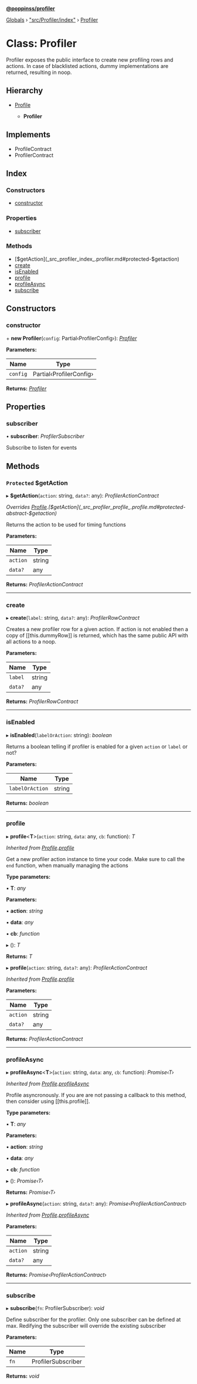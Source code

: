 **[@poppinss/profiler](../README.md)**

[Globals](../README.md) › ["src/Profiler/index"](../modules/_src_profiler_index_.md) › [Profiler](_src_profiler_index_.profiler.md)

# Class: Profiler

Profiler exposes the public interface to create new profiling
rows and actions. In case of blacklisted actions, dummy
implementations are returned, resulting in noop.

## Hierarchy

* [Profile](_src_profiler_profile_.profile.md)

  * **Profiler**

## Implements

* ProfileContract
* ProfilerContract

## Index

### Constructors

* [constructor](_src_profiler_index_.profiler.md#constructor)

### Properties

* [subscriber](_src_profiler_index_.profiler.md#subscriber)

### Methods

* [$getAction](_src_profiler_index_.profiler.md#protected-$getaction)
* [create](_src_profiler_index_.profiler.md#create)
* [isEnabled](_src_profiler_index_.profiler.md#isenabled)
* [profile](_src_profiler_index_.profiler.md#profile)
* [profileAsync](_src_profiler_index_.profiler.md#profileasync)
* [subscribe](_src_profiler_index_.profiler.md#subscribe)

## Constructors

###  constructor

\+ **new Profiler**(`config`: Partial‹ProfilerConfig›): *[Profiler](_src_profiler_index_.profiler.md)*

**Parameters:**

Name | Type |
------ | ------ |
`config` | Partial‹ProfilerConfig› |

**Returns:** *[Profiler](_src_profiler_index_.profiler.md)*

## Properties

###  subscriber

• **subscriber**: *ProfilerSubscriber*

Subscribe to listen for events

## Methods

### `Protected` $getAction

▸ **$getAction**(`action`: string, `data?`: any): *ProfilerActionContract*

*Overrides [Profile](_src_profiler_profile_.profile.md).[$getAction](_src_profiler_profile_.profile.md#protected-abstract-$getaction)*

Returns the action to be used for timing functions

**Parameters:**

Name | Type |
------ | ------ |
`action` | string |
`data?` | any |

**Returns:** *ProfilerActionContract*

___

###  create

▸ **create**(`label`: string, `data?`: any): *ProfilerRowContract*

Creates a new profiler row for a given action. If action is not enabled
then a copy of [[this.dummyRow]] is returned, which has the same
public API with all actions to a noop.

**Parameters:**

Name | Type |
------ | ------ |
`label` | string |
`data?` | any |

**Returns:** *ProfilerRowContract*

___

###  isEnabled

▸ **isEnabled**(`labelOrAction`: string): *boolean*

Returns a boolean telling if profiler is enabled for
a given `action` or `label` or not?

**Parameters:**

Name | Type |
------ | ------ |
`labelOrAction` | string |

**Returns:** *boolean*

___

###  profile

▸ **profile**<**T**>(`action`: string, `data`: any, `cb`: function): *T*

*Inherited from [Profile](_src_profiler_profile_.profile.md).[profile](_src_profiler_profile_.profile.md#profile)*

Get a new profiler action instance to time your code. Make sure
to call the `end` function, when manually managing the actions

**Type parameters:**

▪ **T**: *any*

**Parameters:**

▪ **action**: *string*

▪ **data**: *any*

▪ **cb**: *function*

▸ (): *T*

**Returns:** *T*

▸ **profile**(`action`: string, `data?`: any): *ProfilerActionContract*

*Inherited from [Profile](_src_profiler_profile_.profile.md).[profile](_src_profiler_profile_.profile.md#profile)*

**Parameters:**

Name | Type |
------ | ------ |
`action` | string |
`data?` | any |

**Returns:** *ProfilerActionContract*

___

###  profileAsync

▸ **profileAsync**<**T**>(`action`: string, `data`: any, `cb`: function): *Promise‹T›*

*Inherited from [Profile](_src_profiler_profile_.profile.md).[profileAsync](_src_profiler_profile_.profile.md#profileasync)*

Profile asyncronously. If you are are not passing a callback to this method,
then consider using [[this.profile]].

**Type parameters:**

▪ **T**: *any*

**Parameters:**

▪ **action**: *string*

▪ **data**: *any*

▪ **cb**: *function*

▸ (): *Promise‹T›*

**Returns:** *Promise‹T›*

▸ **profileAsync**(`action`: string, `data?`: any): *Promise‹ProfilerActionContract›*

*Inherited from [Profile](_src_profiler_profile_.profile.md).[profileAsync](_src_profiler_profile_.profile.md#profileasync)*

**Parameters:**

Name | Type |
------ | ------ |
`action` | string |
`data?` | any |

**Returns:** *Promise‹ProfilerActionContract›*

___

###  subscribe

▸ **subscribe**(`fn`: ProfilerSubscriber): *void*

Define subscriber for the profiler. Only one subscriber can be defined
at max. Redifying the subscriber will override the existing subscriber

**Parameters:**

Name | Type |
------ | ------ |
`fn` | ProfilerSubscriber |

**Returns:** *void*